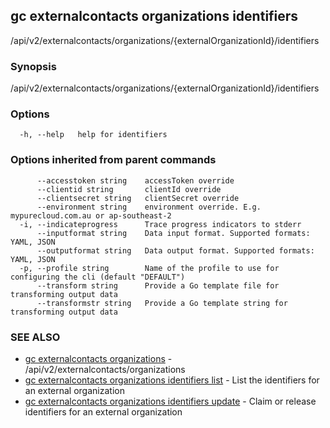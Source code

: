 ## gc externalcontacts organizations identifiers

/api/v2/externalcontacts/organizations/{externalOrganizationId}/identifiers

### Synopsis

/api/v2/externalcontacts/organizations/{externalOrganizationId}/identifiers

### Options

```
  -h, --help   help for identifiers
```

### Options inherited from parent commands

```
      --accesstoken string    accessToken override
      --clientid string       clientId override
      --clientsecret string   clientSecret override
      --environment string    environment override. E.g. mypurecloud.com.au or ap-southeast-2
  -i, --indicateprogress      Trace progress indicators to stderr
      --inputformat string    Data input format. Supported formats: YAML, JSON
      --outputformat string   Data output format. Supported formats: YAML, JSON
  -p, --profile string        Name of the profile to use for configuring the cli (default "DEFAULT")
      --transform string      Provide a Go template file for transforming output data
      --transformstr string   Provide a Go template string for transforming output data
```

### SEE ALSO

* [gc externalcontacts organizations](gc_externalcontacts_organizations.html)	 - /api/v2/externalcontacts/organizations
* [gc externalcontacts organizations identifiers list](gc_externalcontacts_organizations_identifiers_list.html)	 - List the identifiers for an external organization
* [gc externalcontacts organizations identifiers update](gc_externalcontacts_organizations_identifiers_update.html)	 - Claim or release identifiers for an external organization


